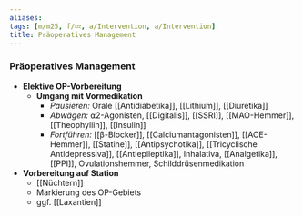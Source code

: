```yaml
---
aliases: 
tags: [m/m25, f/💤, a/Intervention, a/Intervention]
title: Präoperatives Management
---
```

### Präoperatives Management
- **Elektive OP-Vorbereitung**
	- **Umgang mit Vormedikation**
		- *Pausieren:* Orale [[Antidiabetika]], [[Lithium]], [[Diuretika]] 
		- *Abwägen:* ⍺2-Agonisten, [[Digitalis]], [[SSRI]], [[MAO-Hemmer]], [[Theophyllin]], [[Insulin]]
		- *Fortführen:* [[β-Blocker]], [[Calciumantagonisten]], [[ACE-Hemmer]], [[Statine]], [[Antipsychotika]], [[Tricyclische Antidepressiva]], [[Antiepileptika]], Inhalativa, [[Analgetika]], [[PPI]], Ovulationshemmer, Schilddrüsenmedikation
- **Vorbereitung auf Station**
	- [[Nüchtern]]
	- Markierung des OP-Gebiets
	- ggf. [[Laxantien]]
